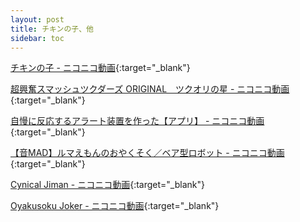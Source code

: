 ```yaml
---
layout: post
title: チキンの子、他
sidebar: toc
---
```

[チキンの子 - ニコニコ動画](https://www.nicovideo.jp/watch/sm37915943){:target="_blank"}

[超興奮スマッシュツクダーズ ORIGINAL　ツクオリの星 - ニコニコ動画](https://www.nicovideo.jp/watch/sm37934777){:target="_blank"}

[自慢に反応するアラート装置を作った【アプリ】 - ニコニコ動画](https://www.nicovideo.jp/watch/sm38087537){:target="_blank"}

[【音MAD】ルマえもんのおやくそく／ベア型ロボット - ニコニコ動画](https://www.nicovideo.jp/watch/sm37543356){:target="_blank"}

[Cynical Jiman - ニコニコ動画](https://www.nicovideo.jp/watch/sm38105393){:target="_blank"}

[Oyakusoku Joker - ニコニコ動画](https://www.nicovideo.jp/watch/sm37788269){:target="_blank"}
